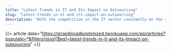 ```yaml
---
title: "Latest Trends in IT and Its Impact on Outsourcing"
slug: "latest-trends-in-it-and-its-impact-on-outsourcing"
description: "With the competition in the IT sector constantly on the rise, companies are becoming increasingly reliant on outsourced services."
---
```


{{< article data="https://strapiblogdboptimized.herokuapp.com/api/articles?populate=*&filters[slug][$eq]=latest-trends-in-it-and-its-impact-on-outsourcing" >}}
